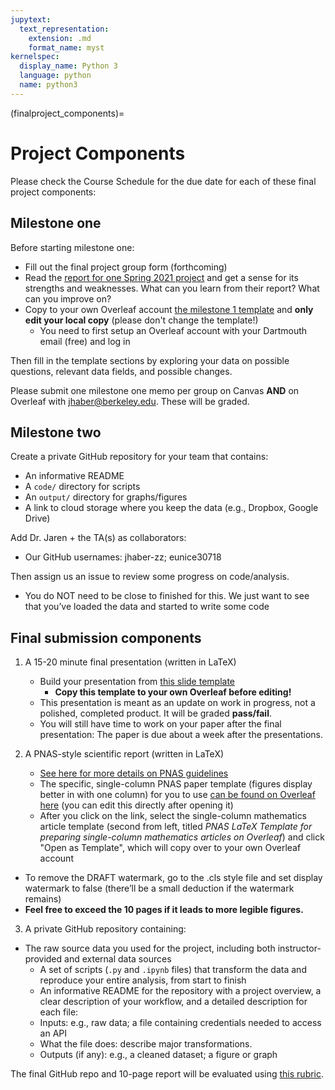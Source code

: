 ```yaml
---
jupytext:
  text_representation:
    extension: .md
    format_name: myst
kernelspec:
  display_name: Python 3
  language: python
  name: python3
---
```


(finalproject_components)=

# Project Components

Please check the Course Schedule for the due date for each of these final project components:


## Milestone one

Before starting milestone one: 
- Fill out the final project group form (forthcoming)
- Read the [report for one Spring 2021 project](https://github.com/rebeccajohnson88/qss20_s21_proj/tree/main/memos/final_papers) and get a sense for its strengths and weaknesses. What can you learn from their report? What can you improve on?
- Copy to your own Overleaf account [the milestone 1 template](https://www.overleaf.com/9461636581djcsgynkwkgk) and **only edit your local copy** (please don't change the template!)
  - You need to first setup an Overleaf account with your Dartmouth email (free) and log in

Then fill in the template sections by exploring your data on possible questions, relevant data fields, and possible changes.

Please submit one milestone one memo per group on Canvas **AND** on Overleaf with jhaber@berkeley.edu. These will be graded.


## Milestone two

Create a private GitHub repository for your team that contains:
- An informative README
- A `code/` directory for scripts
- An `output/` directory for graphs/figures
- A link to cloud storage where you keep the data (e.g., Dropbox, Google Drive)

Add Dr. Jaren + the TA(s) as collaborators:
- Our GitHub usernames: jhaber-zz; eunice30718

Then assign us an issue to review some progress on code/analysis.
- You do NOT need to be close to finished for this. We just want to see that you’ve loaded the data and started to write some code


## Final submission components

1. A 15-20 minute final presentation (written in LaTeX)
	- Build your presentation from [this slide template](https://www.overleaf.com/5326326236xjqkschrjhrs) 
		- **Copy this template to your own Overleaf before editing!**
	- This presentation is meant as an update on work in progress, not a polished, completed product. It will be graded **pass/fail**.
	- You will still have time to work on your paper after the final presentation: The paper is due about a week after the presentations.

2. A PNAS-style scientific report (written in LaTeX)
	- [See here for more details on PNAS guidelines](https://www.pnas.org/authors/submitting-your-manuscript)
	- The specific, single-column PNAS paper template (figures display better in with one column) for you to use [can be found on Overleaf here](https://www.overleaf.com/gallery/tagged/pnas) (you can edit this directly after opening it)
    - After you click on the link, select the single-column mathematics article template (second from left, titled *PNAS LaTeX Template for preparing single-column mathematics articles on Overleaf*) and click "Open as Template", which will copy over to your own Overleaf account
  - To remove the DRAFT watermark, go to the .cls style file and set display watermark to false (there’ll be a small deduction if the watermark remains)
  - **Feel free to exceed the 10 pages if it leads to more legible figures.**

3. A private GitHub repository containing:
  - The raw source data you used for the project, including both instructor-provided and external data sources
	- A set of scripts (`.py` and `.ipynb` files) that transform the data and reproduce your entire analysis, from start to finish 
	- An informative README for the repository with a project overview, a clear description of your workflow, and a detailed description for each file:
    - Inputs: e.g., raw data; a file containing credentials needed to access an API
    - What the file does: describe major transformations.
    - Outputs (if any): e.g., a cleaned dataset; a figure or graph

The final GitHub repo and 10-page report will be evaluated using [this rubric](https://github.com/jhaber-zz/QSS20_public/blob/main/finalproj_guidelines/final_project_rubric.csv).